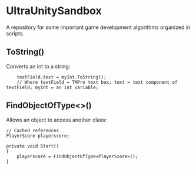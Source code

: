 # UltraUnitySandbox
A repository for some important game development algorithms organized in scripts.

## ToString()
Converts an int to a string:

        textField.text = myInt.ToString();
        // Where textField = TMPro text box; text = text component of textField; myInt = an int variable;
        
## FindObjectOfType<>()
Allows an object to access another class:

    // Cached references
    PlayerScore playerscore;

    private void Start()
    {
        playerscore = FindObjectOfType<PlayerScore>();
    }
